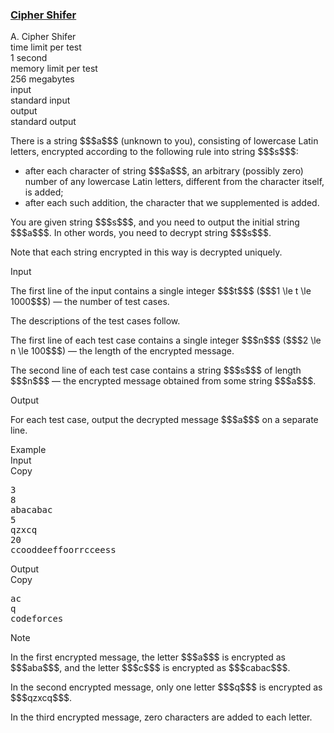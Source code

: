 <h3><a href="https://codeforces.com/contest/1840/problem/A" target="_blank" rel="noopener noreferrer">Cipher Shifer</a></h3>

<div class="header"><div class="title">A. Cipher Shifer</div><div class="time-limit"><div class="property-title">time limit per test</div>1 second</div><div class="memory-limit"><div class="property-title">memory limit per test</div>256 megabytes</div><div class="input-file input-standard"><div class="property-title">input</div>standard input</div><div class="output-file output-standard"><div class="property-title">output</div>standard output</div></div><div><p>There is a string $$$a$$$ (unknown to you), consisting of lowercase Latin letters, encrypted according to the following rule into string $$$s$$$:</p><ul> <li> after each character of string $$$a$$$, an arbitrary (possibly zero) number of any lowercase Latin letters, different from the character itself, is added; </li><li> after each such addition, the character that we supplemented is added. </li></ul><p>You are given string $$$s$$$, and you need to output the initial string $$$a$$$. In other words, you need to decrypt string $$$s$$$.</p><p>Note that each string encrypted in this way is decrypted <span class="tex-font-style-bf">uniquely</span>.</p></div><div class="input-specification"><div class="section-title">Input</div><p>The first line of the input contains a single integer $$$t$$$ ($$$1 \le t \le 1000$$$) — the number of test cases.</p><p>The descriptions of the test cases follow.</p><p>The first line of each test case contains a single integer $$$n$$$ ($$$2 \le n \le 100$$$) — the length of the encrypted message.</p><p>The second line of each test case contains a string $$$s$$$ of length $$$n$$$ — the encrypted message obtained from some string $$$a$$$.</p></div><div class="output-specification"><div class="section-title">Output</div><p>For each test case, output the decrypted message $$$a$$$ on a separate line.</p></div><div class="sample-tests"><div class="section-title">Example</div><div class="sample-test"><div class="input"><div class="title">Input<div title="Copy" data-clipboard-target="#id0010977157333787724" id="id0005883168849642173" class="input-output-copier">Copy</div></div><pre id="id0010977157333787724"><div class="test-example-line test-example-line-even test-example-line-0">3</div><div class="test-example-line test-example-line-odd test-example-line-1">8</div><div class="test-example-line test-example-line-odd test-example-line-1">abacabac</div><div class="test-example-line test-example-line-even test-example-line-2">5</div><div class="test-example-line test-example-line-even test-example-line-2">qzxcq</div><div class="test-example-line test-example-line-odd test-example-line-3">20</div><div class="test-example-line test-example-line-odd test-example-line-3">ccooddeeffoorrcceess</div></pre></div><div class="output"><div class="title">Output<div title="Copy" data-clipboard-target="#id004452242119811405" id="id0025929024656447663" class="input-output-copier">Copy</div></div><pre id="id004452242119811405">ac
q
codeforces
</pre></div></div></div><div class="note"><div class="section-title">Note</div><p>In the first encrypted message, the letter $$$a$$$ is encrypted as $$$aba$$$, and the letter $$$c$$$ is encrypted as $$$cabac$$$.</p><p>In the second encrypted message, only one letter $$$q$$$ is encrypted as $$$qzxcq$$$.</p><p>In the third encrypted message, zero characters are added to each letter.</p></div>